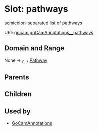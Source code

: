 
# Slot: pathways


semicolon-separated list of pathways

URI: [gocam:goCamAnnotations__pathways](http://w3id.org/ontogpt/gocam/goCamAnnotations__pathways)


## Domain and Range

None &#8594;  <sub>0..\*</sub> [Pathway](Pathway.md)

## Parents


## Children


## Used by

 * [GoCamAnnotations](GoCamAnnotations.md)
